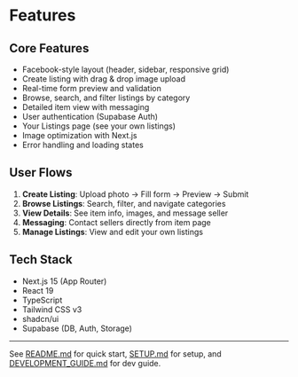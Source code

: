 # Features

## Core Features

- Facebook-style layout (header, sidebar, responsive grid)
- Create listing with drag & drop image upload
- Real-time form preview and validation
- Browse, search, and filter listings by category
- Detailed item view with messaging
- User authentication (Supabase Auth)
- Your Listings page (see your own listings)
- Image optimization with Next.js
- Error handling and loading states

## User Flows

1. **Create Listing**: Upload photo → Fill form → Preview → Submit
2. **Browse Listings**: Search, filter, and navigate categories
3. **View Details**: See item info, images, and message seller
4. **Messaging**: Contact sellers directly from item page
5. **Manage Listings**: View and edit your own listings

## Tech Stack

- Next.js 15 (App Router)
- React 19
- TypeScript
- Tailwind CSS v3
- shadcn/ui
- Supabase (DB, Auth, Storage)

---

See [README.md](./README.md) for quick start, [SETUP.md](./SETUP.md) for setup, and [DEVELOPMENT_GUIDE.md](./DEVELOPMENT_GUIDE.md) for dev guide.
